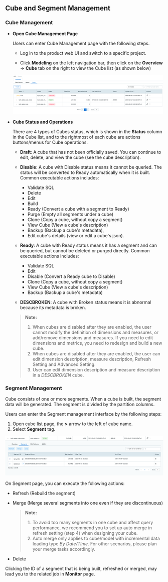 ## Cube and Segment Management

### Cube Management

* **Open Cube Management Page**

  Users can enter Cube Management page with the following steps.

  * Log in to the product web UI and switch to a specific project.

  * Click **Modeling** on the left navigation bar, then click on the **Overview** -> **Cube** tab on the right to view the Cube list (as shown below)

  ![cube draft](images/cube_segment_manage/draft_action_en.png)

* **Cube Status and Operations**

  There are 4 types of Cubes status, which is shown in the **Status** column in the Cube list, and to the rightmost of each cube are actions buttons/menus for Cube operations.
  * **Draft**: A cube that has not been officially saved. You can continue to edit, delete, and view the cube (see the cube description).
  * **Disable**: A cube with Disable status means it cannot be queried. The status will be converted to Ready automatically when it is built. Common executable actions includes:

    * Validate SQL
    * Delete
    * Edit
    * Build 
    * Ready (Convert a cube with a segment to Ready)
    * Purge (Empty all segments under a cube)
    * Clone (Copy a cube, without copy a segment)
    * View Cube (View a cube's description)
    * Backup (Backup a cube's metadata), 
    * Edit cube's details (view or edit a cube's json).

  * **Ready**: A cube with Ready status means it has a segment and can be queried, but cannot be deleted or purged directly. Common executable actions includes: 

    * Validate SQL
    * Edit
    * Disable (Convert a Ready cube to Disable) 
    * Clone (Copy a cube, without copy a segment) 
    * View Cube (View a cube's description) 
    * Backup (Backup a cube's metadata) 
  * **DESCBROKEN**: A cube with Broken status means it is abnormal because its metadata is broken.

  > **Note:**
  >
  > 1. When cubes are disabled after they are enabled, the user cannot modify the definition of dimensions and measures, or add/remove dimensions and measures. If you need to edit dimensions and metrics, you need to redesign and build a new cube.
  > 2. When cubes are disabled after they are enabled,  the user can edit dimension description, measure description, Refresh Setting and Advanced Setting.
  > 3. User can edit dimension description and measure description in a *DESCBROKEN* cube.



### Segment Management

Cube consists of one or more segments. When a cube is built, the segment data will be generated. The segment is divided by the partition columns.

Users can enter the Segment management interface by the following steps:

1. Open cube list page, the **>** arrow to the left of cube name.
2. Select **Segment** tag.

![build cube](images/cube_segment_manage/build_segment_en.png)

On Segment page, you can execute the following actions: 

- Refresh (Rebuild the segment) 

- Merge (Merge several segments into one even if they are discontinuous) 

  > **Note:** 
  >
  > 1. To avoid too many segments in one cube and affect query performance, we recommend you to set up auto merge in refresh setting (step 4) when designing your cube.
  > 2. Auto merge only applies to cube/model with incremental data loading type *By Date/Time*. For other scenarios, please plan your merge tasks accordingly.

- Delete

Clicking the ID of a segment that is being built, refreshed or merged, may lead you to the related job in **Monitor** page.

